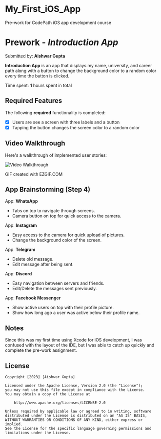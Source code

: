# My_First_iOS_App
Pre-work for CodePath iOS app development course
# Prework - *Introduction App*

Submitted by: **Aishwar Gupta**

**Introduction App** is an app that displays my name, university, and career path along with a button to change the background color to a random color every time the button is clicked.

Time spent: **1** hours spent in total

## Required Features

The following **required** functionality is completed:

- [x] Users are see a screen with three labels and a button
- [x] Tapping the button changes the screen color to a random color
 
## Video Walkthrough

Here's a walkthrough of implemented user stories:

<img src='https://github.com/Aishwar-Gupta/My_First_iOS_App/blob/main/ezgif.com-video-to-gif.gif' title='Video Walkthrough' width='' alt='Video Walkthrough' />

<!-- Replace this with whatever GIF tool you used! -->
GIF created with EZGIF.COM  
<!-- Recommended tools:
[Kap](https://getkap.co/) for macOS
[ScreenToGif](https://www.screentogif.com/) for Windows
[peek](https://github.com/phw/peek) for Linux. -->

## App Brainstorming (Step 4)

App: **WhatsApp** 
* Tabs on top to navigate through screens.
* Camera button on top for quick access to the camera.

App: **Instagram**
* Easy access to the camera for quick upload of pictures.
* Change the background color of the screen.

App: **Telegram**
* Delete old message.
* Edit message after being sent.

App: **Discord**
* Easy navigation between servers and friends.
* Edit/Delete the messages sent previously.

App: **Facebook Messenger**
* Show active users on top with their profile picture.
* Show how long ago a user was active below their profile name.

## Notes

Since this was my first time using Xcode for iOS development, I was confused with the layout of the IDE, but I was able to catch up quickly and complete the pre-work assignment.

## License

    Copyright [2023] [Aishwar Gupta]

    Licensed under the Apache License, Version 2.0 (the "License");
    you may not use this file except in compliance with the License.
    You may obtain a copy of the License at

        http://www.apache.org/licenses/LICENSE-2.0

    Unless required by applicable law or agreed to in writing, software
    distributed under the License is distributed on an "AS IS" BASIS,
    WITHOUT WARRANTIES OR CONDITIONS OF ANY KIND, either express or implied.
    See the License for the specific language governing permissions and
    limitations under the License.
